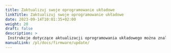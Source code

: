 ```yaml
---
title: Zaktualizuj swoje oprogramowanie układowe
linkTitle: Zaktualizuj swoje oprogramowanie układowe
date: 2023-09-14T10:01:35+02:00
weight: 20
draft: false
description: >
 Instrukcje dotyczące aktualizacji oprogramowania układowego można znaleźć tutaj
manualLink: /pl/docs/firmware/update/
---
```

